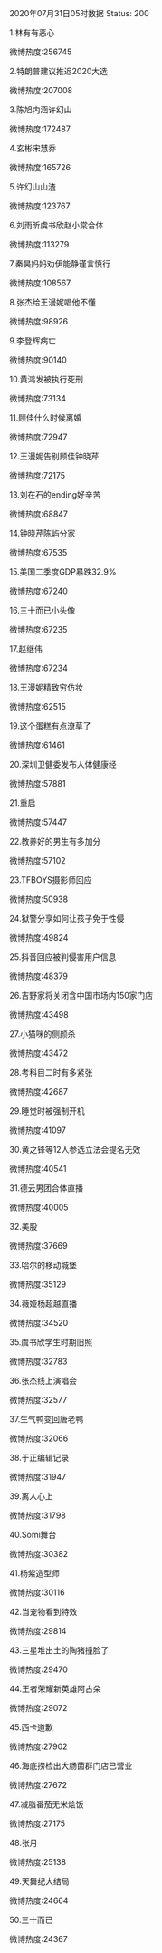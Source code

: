 2020年07月31日05时数据
Status: 200

1.林有有恶心

微博热度:256745

2.特朗普建议推迟2020大选

微博热度:207008

3.陈旭内涵许幻山

微博热度:172487

4.玄彬宋慧乔

微博热度:165726

5.许幻山山渣

微博热度:123767

6.刘雨昕虞书欣赵小棠合体

微博热度:113279

7.秦昊妈妈劝伊能静谨言慎行

微博热度:108567

8.张杰给王漫妮唱他不懂

微博热度:98926

9.李登辉病亡

微博热度:90140

10.黄鸿发被执行死刑

微博热度:73134

11.顾佳什么时候离婚

微博热度:72947

12.王漫妮告别顾佳钟晓芹

微博热度:72175

13.刘在石的ending好辛苦

微博热度:68847

14.钟晓芹陈屿分家

微博热度:67535

15.美国二季度GDP暴跌32.9%

微博热度:67240

16.三十而已小头像

微博热度:67235

17.赵继伟

微博热度:67234

18.王漫妮精致穷仿妆

微博热度:62515

19.这个蛋糕有点潦草了

微博热度:61461

20.深圳卫健委发布人体健康经

微博热度:57881

21.重启

微博热度:57447

22.教养好的男生有多加分

微博热度:57102

23.TFBOYS摄影师回应

微博热度:50938

24.狱警分享如何让孩子免于性侵

微博热度:49824

25.抖音回应被判侵害用户信息

微博热度:48379

26.吉野家将关闭含中国市场内150家门店

微博热度:43498

27.小猫咪的侧颜杀

微博热度:43472

28.考科目二时有多紧张

微博热度:42687

29.睡觉时被强制开机

微博热度:41097

30.黄之锋等12人参选立法会提名无效

微博热度:40541

31.德云男团合体直播

微博热度:40005

32.美股

微博热度:37669

33.哈尔的移动城堡

微博热度:35129

34.薇娅杨超越直播

微博热度:34520

35.虞书欣学生时期旧照

微博热度:32783

36.张杰线上演唱会

微博热度:32577

37.生气鸭变回唐老鸭

微博热度:32066

38.于正编辑记录

微博热度:31947

39.离人心上

微博热度:31798

40.Somi舞台

微博热度:30382

41.杨紫造型师

微博热度:30116

42.当宠物看到特效

微博热度:29814

43.三星堆出土的陶猪撞脸了

微博热度:29470

44.王者荣耀新英雄阿古朵

微博热度:29072

45.西卡道歉

微博热度:27902

46.海底捞检出大肠菌群门店已营业

微博热度:27672

47.减脂番茄无米烩饭

微博热度:27175

48.张月

微博热度:25138

49.天舞纪大结局

微博热度:24664

50.三十而已

微博热度:24367

